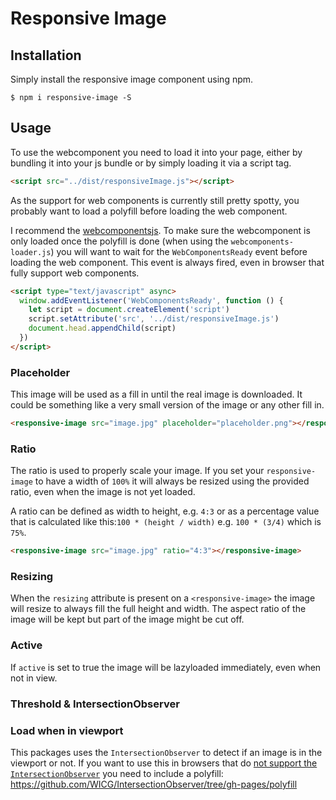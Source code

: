 # Responsive Image
## Installation
Simply  install the responsive image component using npm.
```
$ npm i responsive-image -S
```
## Usage
To use the webcomponent you need to load it into your page, either by bundling it into your js bundle or by simply loading it via a script tag.

```html
<script src="../dist/responsiveImage.js"></script>
```

As the support for web components is currently still pretty spotty, you probably want to load a polyfill before loading the web component.

I recommend the [webcomponentsjs](https://github.com/webcomponents/webcomponentsjs). To make sure the webcomponent is only loaded once the polyfill is done (when using the `webcomponents-loader.js`) you will want to wait for the `WebComponentsReady` event before loading the web component. This event is always fired, even in browser that fully support web components.

```html
<script type="text/javascript" async>
  window.addEventListener('WebComponentsReady', function () {
    let script = document.createElement('script')
    script.setAttribute('src', '../dist/responsiveImage.js')
    document.head.appendChild(script)
  })
</script>
```

### Placeholder
This image will be used as a fill in until the real image is downloaded. It could be something like a very small version of the image or any other fill in.

```html
<responsive-image src="image.jpg" placeholder="placeholder.png"></responsive-image>
```

### Ratio
The ratio is used to properly scale your image. If you set your `responsive-image` to have a width of `100%` it will always be resized using the provided ratio, even when the image is not yet loaded.

A ratio can be defined as width to height, e.g. `4:3` or as a percentage value that is calculated like this:`100 * (height / width)` e.g. `100 * (3/4)` which is `75%`.

```html
<responsive-image src="image.jpg" ratio="4:3"></responsive-image>
```

### Resizing
When the `resizing` attribute is present on a `<responsive-image>` the image will resize to always fill the full height and width. The aspect ratio of the image will be kept but part of the image might be cut off.

### Active
If `active` is set to true the image will be lazyloaded immediately, even when not in view.

### Threshold & IntersectionObserver

### Load when in viewport

This packages uses the `IntersectionObserver` to detect if an image is in the viewport or not. If you want to use this in browsers that do [not support the `IntersectionObserver`](http://caniuse.com/#search=IntersectionObserver) you need to include a polyfill: https://github.com/WICG/IntersectionObserver/tree/gh-pages/polyfill

